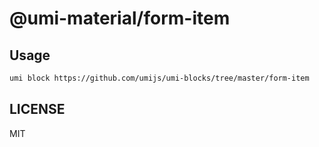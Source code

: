 # @umi-material/form-item



## Usage

```sh
umi block https://github.com/umijs/umi-blocks/tree/master/form-item
```

## LICENSE

MIT
